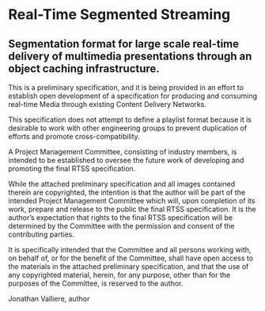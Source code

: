 # Real-Time Segmented Streaming
## Segmentation format for large scale real-time delivery of multimedia presentations through an object caching infrastructure.

This is a preliminary specification, and it is being provided in an effort to establish open development of a specification for producing and consuming real-time Media through existing Content Delivery Networks.

This specification does not attempt to define a playlist format because it is desirable to work with other engineering groups to prevent duplication of efforts and promote cross-compatibility.

A Project Management Committee, consisting of industry members, is intended to be established to oversee the future work of developing and promoting the final RTSS specification.

While the attached preliminary specification and all images contained therein are copyrighted, the intention is that the author will be part of the intended Project Management Committee which will, upon completion of its work, prepare and release to the public the final RTSS specification.  It is the author’s expectation that rights to the final RTSS specification will be determined by the Committee with the permission and consent of the contributing parties.  

It is specifically intended that the Committee and all persons working with, on behalf of, or for the benefit of the Committee, shall have open access to the materials in the attached preliminary specification, and that the use of any copyrighted material, herein, for any purpose, other than for the purposes of the Committee, is reserved to the author.

Jonathan Valliere, author
